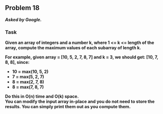 ## Problem 18
***Asked by Google.***
### Task
**Given an array of integers and a number k, where 1 <= k <= length of the array, compute the maximum values of each subarray of length k.**

**For example, given array = [10, 5, 2, 7, 8, 7] and k = 3, we should get: [10, 7, 8, 8], since:**
- **10 = max(10, 5, 2)**
- **7 = max(5, 2, 7)**
- **8 = max(2, 7, 8)**
- **8 = max(7, 8, 7)**

**Do this in O(n) time and O(k) space.**  
**You can modify the input array in-place and you do not need to store the results. You can simply print them out as you compute them.**
